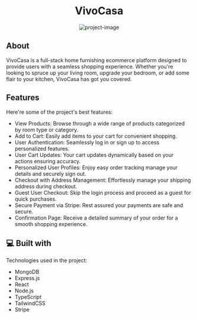 <div>
<h1 align="center" id="title">VivoCasa</h1>
</div>

<p align="center"><img src="https://postimg.cc/k2m4GRP0" alt="project-image"></p>

<h2>About</h2>
<p id="description">VivoCasa is a full-stack home furnishing ecommerce platform designed to provide users with a seamless shopping experience. Whether you're looking to spruce up your living room, upgrade your bedroom, or add some flair to your kitchen, VivoCasa has got you covered.</p>

<h2>Features</h2>

Here're some of the project's best features:

*   View Products: Browse through a wide range of products categorized by room type or category.
*   Add to Cart: Easily add items to your cart for convenient shopping.
*   User Authentication: Seamlessly log in or sign up to access personalized features.
*   User Cart Updates: Your cart updates dynamically based on your actions ensuring accuracy.
*   Personalized User Profiles: Enjoy easy order tracking manage your details and securely sign out.
*   Checkout with Address Management: Effortlessly manage your shipping address during checkout.
*   Guest User Checkout: Skip the login process and proceed as a guest for quick purchases.
*   Secure Payment via Stripe: Rest assured your payments are safe and secure.
*   Confirmation Page: Receive a detailed summary of your order for a smooth shopping experience.

  
<h2>💻 Built with</h2>

Technologies used in the project:
*  MongoDB
*  Express.js
*  React
*  Node.js
*  TypeScript
*  TailwindCSS
*  Stripe

